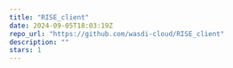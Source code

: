 ```yaml
---
title: "RISE_client"
date: 2024-09-05T18:03:19Z
repo_url: "https://github.com/wasdi-cloud/RISE_client"
description: ""
stars: 1
---
```

